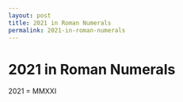 ```yaml
---
layout: post
title: 2021 in Roman Numerals
permalink: 2021-in-roman-numerals
---
```


# 2021 in Roman Numerals

2021 = MMXXI
